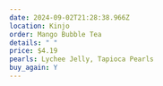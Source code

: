 ```yaml
---
date: 2024-09-02T21:28:38.966Z
location: Kinjo
order: Mango Bubble Tea
details: " "
price: $4.19
pearls: Lychee Jelly, Tapioca Pearls
buy_again: Y
---
```

